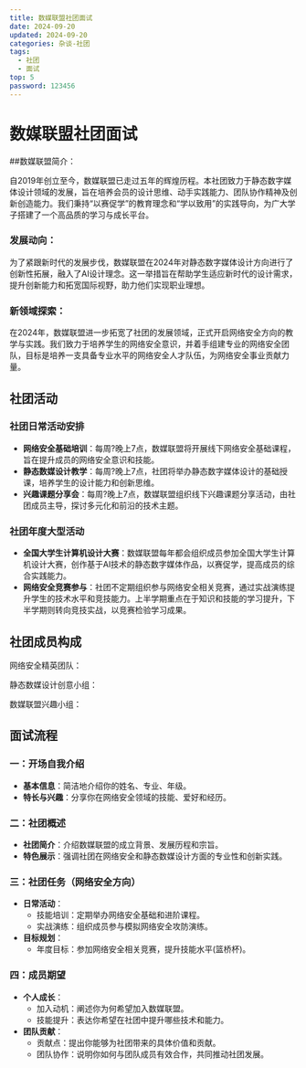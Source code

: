 ```yaml
---
title: 数媒联盟社团面试
date: 2024-09-20
updated: 2024-09-20
categories: 杂谈-社团
tags:
  - 社团
  - 面试
top: 5
password: 123456
---
```


# 数媒联盟社团面试

##数媒联盟简介：

自2019年创立至今，数媒联盟已走过五年的辉煌历程。本社团致力于静态数字媒体设计领域的发展，旨在培养会员的设计思维、动手实践能力、团队协作精神及创新创造能力。我们秉持“以赛促学”的教育理念和“学以致用”的实践导向，为广大学子搭建了一个高品质的学习与成长平台。

### 发展动向：

为了紧跟新时代的发展步伐，数媒联盟在2024年对静态数字媒体设计方向进行了创新性拓展，融入了AI设计理念。这一举措旨在帮助学生适应新时代的设计需求，提升创新能力和拓宽国际视野，助力他们实现职业理想。

### 新领域探索：

在2024年，数媒联盟进一步拓宽了社团的发展领域，正式开启网络安全方向的教学与实践。我们致力于培养学生的网络安全意识，并着手组建专业的网络安全团队，目标是培养一支具备专业水平的网络安全人才队伍，为网络安全事业贡献力量。

## 社团活动

### 社团日常活动安排

- **网络安全基础培训**：每周?晚上7点，数媒联盟将开展线下网络安全基础课程，旨在提升成员的网络安全意识和技能。
- **静态数媒设计教学**：每周?晚上7点，社团将举办静态数字媒体设计的基础授课，培养学生的设计能力和创新思维。
- **兴趣课题分享会**：每周?晚上7点，数媒联盟组织线下兴趣课题分享活动，由社团成员主导，探讨多元化和前沿的技术主题。

### 社团年度大型活动

- **全国大学生计算机设计大赛**：数媒联盟每年都会组织成员参加全国大学生计算机设计大赛，创作基于AI技术的静态数字媒体作品，以赛促学，提高成员的综合实践能力。
- **网络安全竞赛参与**：社团不定期组织参与网络安全相关竞赛，通过实战演练提升学生的技术水平和竞技能力。上半学期重点在于知识和技能的学习提升，下半学期则转向竞技实战，以竞赛检验学习成果。

## 社团成员构成

网络安全精英团队：

静态数媒设计创意小组：

数媒联盟兴趣小组：

## 面试流程

### 一：开场自我介绍
- **基本信息**：简洁地介绍你的姓名、专业、年级。
- **特长与兴趣**：分享你在网络安全领域的技能、爱好和经历。

### 二：社团概述
- **社团简介**：介绍数媒联盟的成立背景、发展历程和宗旨。
- **特色展示**：强调社团在网络安全和静态数媒设计方面的专业性和创新实践。

### 三：社团任务（网络安全方向）
- **日常活动**：
  - 技能培训：定期举办网络安全基础和进阶课程。
  - 实战演练：组织成员参与模拟网络安全攻防演练。
- **目标规划**：
  - 年度目标：参加网络安全相关竞赛，提升技能水平(篮桥杯)。
  
### 四：成员期望
- **个人成长**：
  - 加入动机：阐述你为何希望加入数媒联盟。
  - 技能提升：表达你希望在社团中提升哪些技术和能力。
- **团队贡献**：
  - 贡献点：提出你能够为社团带来的具体价值和贡献。
  - 团队协作：说明你如何与团队成员有效合作，共同推动社团发展。

